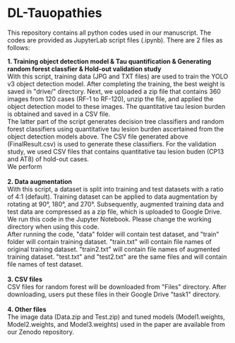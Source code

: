 # DL-Tauopathies
This repository contains all python codes used in our manuscript. The codes are provided as JupyterLab script files (.ipynb). There are 2 files as follows:

<div>
<B>1. Training object detection model & Tau quantification & Generating random forest classfier & Hold-out validation study</B> <BR>
With this script, training data (JPG and TXT files) are used to train the YOLO v3 object detection model. After completing the training, the best weight is saved in "drive/" directory. Next, we uploaded a zip file that contains 360 images from 120 cases (RF-1 to RF-120), unzip the file, and applied the object detection model to these images. The quantitative tau lesion burden is obtained and saved in a CSV file.<BR>
The latter part of the script generates decision tree classifiers and random forest classifiers using quantitative tau lesion burden ascertained from the object detection models above. The CSV file generated above (FinalResult.csv) is used to generate these classifiers. For the validation study, we used CSV files that contains quantitative tau lesion buden (CP13 and AT8) of hold-out cases.<BR>
  We perform 
</div><BR>
<div>
<B>2. Data augmentation</B><BR>
With this script, a dataset is split into training and test datasets with a ratio of 4:1 (default). Training dataset can be applied to data augmentation by rotating at 90°, 180°, and 270°. Subsequently, augmented training data and test data are compressed as a zip file, which is uploaded to Google Drive. We run this code in the Jupyter Notebook. Please change the working directory when using this code.<BR>
After running the code, "data" folder will contain test dataset, and "train" folder will contain training dataset. "train.txt" will contain file names of original training dataset. "train2.txt" will contain file names of augmented training dataset. "test.txt" and "test2.txt" are the same files and will contain file names of test dataset.
</div><BR>
<div>
<B>3. CSV files</B><BR>  
CSV files for random forest will be downloaded from "Files" directory. After downloading, users put these files in their Google Drive "task1" directory.<BR>
</div><BR>
<div>
<B>4. Other files</B><BR>  
The image data (Data.zip and Test.zip) and tuned models (Model1.weights, Model2.weights, and Model3.weights) used in the paper are available from our Zenodo repository.
</div>
